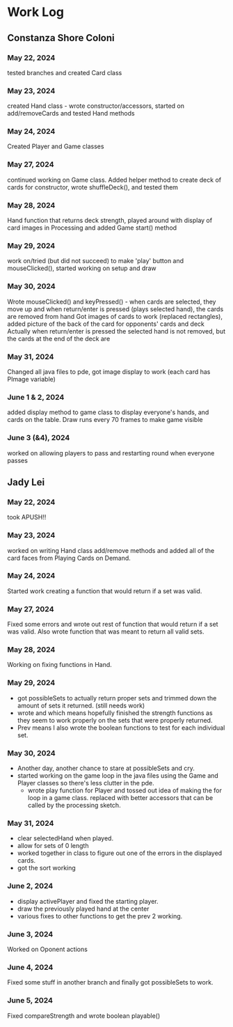 # Work Log

## Constanza Shore Coloni

### May 22, 2024

tested branches and created Card class

### May 23, 2024

created Hand class - wrote constructor/accessors, started on add/removeCards and tested Hand methods

### May 24, 2024

Created Player and Game classes

### May 27, 2024

continued working on Game class. Added helper method to create deck of cards for constructor, wrote shuffleDeck(), and tested them

### May 28, 2024

Hand function that returns deck strength, played around with display of card images in Processing and added Game start() method

### May 29, 2024

work on/tried (but did not succeed) to make 'play' button and mouseClicked(), started working on setup and draw

### May 30, 2024

Wrote mouseClicked() and keyPressed() - when cards are selected, they move up and when return/enter is pressed (plays selected hand), the cards are removed from hand
Got images of cards to work (replaced rectangles), added picture of the back of the card for opponents' cards and deck
Actually when return/enter is pressed the selected hand is not removed, but the cards at the end of the deck are

### May 31, 2024

Changed all java files to pde, got image display to work (each card has PImage variable)

### June 1 & 2, 2024

added display method to game class to display everyone's hands, and cards on the table. Draw runs every 70 frames to make game visible

### June 3 (&4), 2024

worked on allowing players to pass and restarting round when everyone passes


## Jady Lei

### May 22, 2024

took APUSH!!

### May 23, 2024

worked on writing Hand class add/remove methods and added all of the card faces from Playing Cards on Demand.

### May 24, 2024

Started work creating a function that would return if a set was valid. 

### May 27, 2024

Fixed some errors and wrote out rest of function that would return if a set was valid. Also wrote function that was meant to return all valid sets.

### May 28, 2024

Working on fixing functions in Hand.

### May 29, 2024

- got possibleSets to actually return proper sets and trimmed down the amount of sets it returned. (still needs work)
- wrote and which means hopefully finished the strength functions as they seem to work properly on the sets that were properly returned.
- Prev means I also wrote the boolean functions to test for each individual set.

### May 30, 2024

- Another day, another chance to stare at possibleSets and cry.
- started working on the game loop in the java files using the Game and Player classes so there's less clutter in the pde.
  - wrote play function for Player and tossed out idea of making the for loop in a game class. replaced with better accessors that can be called by the processing sketch.

### May 31, 2024

- clear selectedHand when played.
- allow for sets of 0 length
- worked together in class to figure out one of the errors in the displayed cards.
- got the sort working

### June 2, 2024

- display activePlayer and fixed the starting player.
- draw the previously played hand at the center
- various fixes to other functions to get the prev 2 working.

### June 3, 2024
Worked on Oponent actions
### June 4, 2024
Fixed some stuff in another branch and finally got possibleSets to work.
### June 5, 2024
Fixed compareStrength and wrote boolean playable() 
